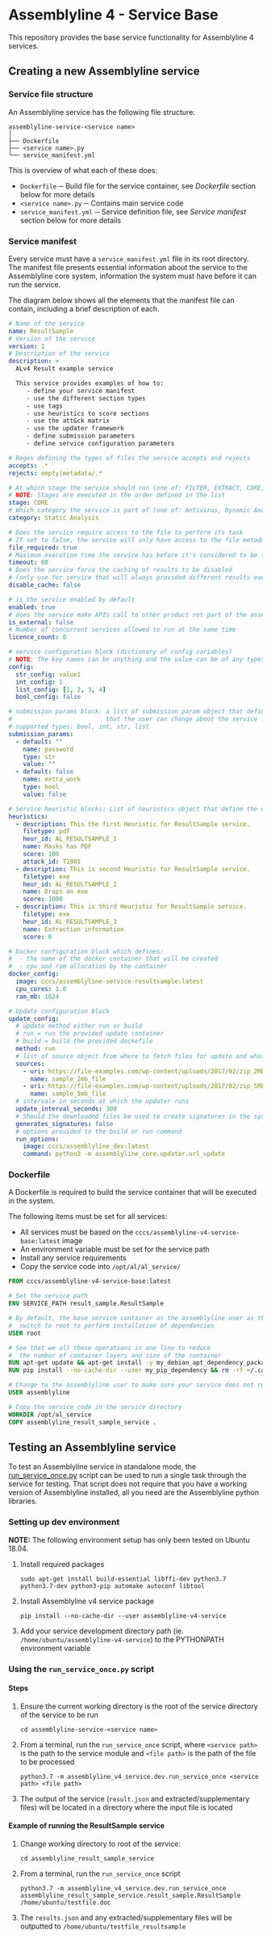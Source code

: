 # Assemblyline 4 - Service Base

This repository provides the base service functionality for Assemblyline 4 services.

## Creating a new Assemblyline service

### Service file structure

An Assemblyline service has the following file structure:
```text
assemblyline-service-<service name>
│
├── Dockerfile
├── <service name>.py
└── service_manifest.yml
```

This is overview of what each of these does:

* `Dockerfile` ─ Build file for the service container, see *Dockerfile* section below for more details
* `<service name>.py` ─ Contains main service code
* `service_manifest.yml` ─ Service definition file, see *Service manifest* section below for more details

 
### Service manifest

Every service must have a `service_manifest.yml` file in its root directory. The manifest file presents essential information about the service to the Assemblyline core system, information the system must have before it can run the service. 

The diagram below shows all the elements that the manifest file can contain, including a brief description of each.

```yaml
# Name of the service
name: ResultSample
# Version of the service
version: 1
# Description of the service
description: >
  ALv4 Result example service

  This service provides examples of how to:
     - define your service manifest
     - use the different section types
     - use tags
     - use heuristics to score sections
     - use the att&ck matrix
     - use the updater framework
     - define submission parameters
     - define service configuration parameters

# Regex defining the types of files the service accepts and rejects
accepts: .*
rejects: empty|metadata/.*

# At which stage the service should run (one of: FILTER, EXTRACT, CORE, SECONDARY, POST)
# NOTE: Stages are executed in the order defined in the list
stage: CORE
# Which category the service is part of (one of: Antivirus, Dynamic Analysis, External, Extraction, Filtering, Networking, Static Analysis)
category: Static Analysis

# Does the service require access to the file to perform its task
# If set to false, the service will only have access to the file metadata (e.g. Hashes, size, type, ...)
file_required: true
# Maximum execution time the service has before it's considered to be timed out
timeout: 60
# Does the service force the caching of results to be disabled
# (only use for service that will always provided different results each run)
disable_cache: false

# is the service enabled by default
enabled: true
# does the service make APIs call to other product not part of the assemblyline infrastructure (e.g. VirusTotal, ...)
is_external: false
# Number of concurrent services allowed to run at the same time
licence_count: 0

# service configuration block (dictionary of config variables)
# NOTE: The key names can be anything and the value can be of any types
config:
  str_config: value1
  int_config: 1
  list_config: [1, 2, 3, 4]
  bool_config: false

# submission params block: a list of submission param object that define parameters
#                          that the user can change about the service for each of its scans
# supported types: bool, int, str, list
submission_params:
  - default: ""
    name: password
    type: str
    value: ""
  - default: false
    name: extra_work
    type: bool
    value: false

# Service heuristic blocks: List of heuristics object that define the different heuristics used in the service
heuristics:
  - description: This the first Heuristic for ResultSample service.
    filetype: pdf
    heur_id: AL_RESULTSAMPLE_1
    name: Masks has PDF
    score: 100
    attack_id: T1001
  - description: This is second Heuristic for ResultSample service.
    filetype: exe
    heur_id: AL_RESULTSAMPLE_2
    name: Drops an exe
    score: 1000
  - description: This is third Heuristic for ResultSample service.
    filetype: exe
    heur_id: AL_RESULTSAMPLE_3
    name: Extraction information
    score: 0

# Docker configuration block which defines:
#  - the name of the docker container that will be created
#  - cpu and ram allocation by the container
docker_config:
  image: cccs/assemblyline-service-resultsample:latest
  cpu_cores: 1.0
  ram_mb: 1024

# Update configuration block
update_config:
  # update method either run or build
  # run = run the provided update container
  # build = build the provided dockefile
  method: run
  # list of source object from where to fetch files for update and what will be the name of those files on disk
  sources:
    - uri: https://file-examples.com/wp-content/uploads/2017/02/zip_2MB.zip
      name: sample_2mb_file
    - uri: https://file-examples.com/wp-content/uploads/2017/02/zip_5MB.zip
      name: sample_5mb_file
  # intervale in seconds at which the updater runs
  update_interval_seconds: 300
  # Should the downloaded files be used to create signatures in the system
  generates_signatures: false
  # options provided to the build or run command
  run_options:
    image: cccs/assemblyline_dev:latest
    command: python3 -m assemblyline_core.updater.url_update
```

### Dockerfile

A Dockerfile is required to build the service container that will be executed in the system.

The following items must be set for all services:

* All services must be based on the `cccs/assemblyline-v4-service-base:latest` image
* An environment variable must be set for the service path
* Install any service requirements
* Copy the service code into `/opt/al/al_service/`

```dockerfile
FROM cccs/assemblyline-v4-service-base:latest

# Set the service path
ENV SERVICE_PATH result_sample.ResultSample

# By default, the base service container as the assemblyline user as the running user
#  switch to root to perform installation of dependancies
USER root

# See that we all these operations in one line to reduce 
#  the number of container layers and size of the container
RUN apt-get update && apt-get install -y my_debian_apt_dependency_package && rm -rf /var/lib/apt/lists/*
RUN pip install --no-cache-dir --user my_pip_dependency && rm -rf ~/.cache/pip

# Change to the assemblyline user to make sure your service does not run as root
USER assemblyline

# Copy the service code in the service directory
WORKDIR /opt/al_service
COPY assemblyline_result_sample_service .
```

## Testing an Assemblyline service

To test an Assemblyline service in standalone mode, the [run_service_once.py](https://github.com/CybercentreCanada/assemblyline-v4-service/src/master/dev/run_service_once.py) script can be used to run a single task through the service for testing. That script does not require that you have a working version of Assemblyline installed, all you need are the Assemblyline python libraries. 

### Setting up dev environment

**NOTE:** The following environment setup has only been tested on Ubuntu 18.04.

1. Install required packages

    ```
    sudo apt-get install build-essential libffi-dev python3.7 python3.7-dev python3-pip automake autoconf libtool
    ```
    
2. Install Assemblyline v4 service package

    ```
    pip install --no-cache-dir --user assemblyline-v4-service
    ```
    
3. Add your service development directory path (ie. `/home/ubuntu/assemblyline-v4-service`) to the PYTHONPATH environment variable

### Using the `run_service_once.py` script

#### Steps

1. Ensure the current working directory is the root of the service directory of the service to be run

   ```
   cd assemblyline-service-<service name>
   ```
   
2. From a terminal, run the `run_service_once` script, where `<service path>` is the path to the service module and `<file path>` is the path of the file to be processed

   ```
   python3.7 -m assemblyline_v4_service.dev.run_service_once <service path> <file path>
   ```
   
3. The output of the service (`result.json` and extracted/supplementary files) will be located in a directory where the input file is located 
   
#### Example of running the ResultSample service

1. Change working directory to root of the service:

   ```
   cd assemblyline_result_sample_service
   ```
   
2. From a terminal, run the `run_service_once` script

   ```
   python3.7 -m assemblyline_v4_service.dev.run_service_once assemblyline_result_sample_service.result_sample.ResultSample /home/ubuntu/testfile.doc
   ```
   
3. The `results.json` and any extracted/supplementary files will be outputted to `/home/ubuntu/testfile_resultsample`
